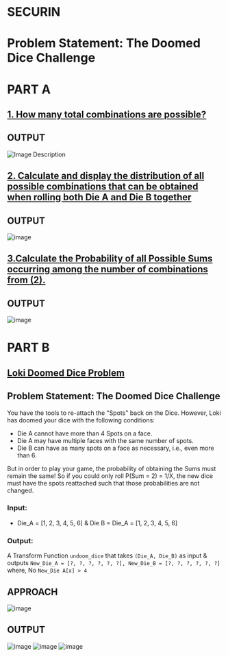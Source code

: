 # SECURIN
# Problem Statement: The Doomed Dice Challenge
# PART A
## [1. How many total combinations are possible?](https://github.com/Rallycode/Securin/blob/main/src/partA/Question1.java)
## OUTPUT
![Image Description](https://github.com/Rallycode/Securin/assets/122144615/1056c1b9-7555-4774-a079-9ab7bd1e2113)
## [2. Calculate and display the distribution of all possible combinations that can be obtained when rolling both Die A and Die B together](https://github.com/Rallycode/Securin/blob/main/src/partA/Question2.java)
## OUTPUT
![image](https://github.com/Rallycode/Securin/assets/122144615/09dfff7c-0e52-4319-8eb8-a01b8b954f4d)
## [3.Calculate the Probability of all Possible Sums occurring among the number of combinations from (2).](https://github.com/Rallycode/Securin/blob/main/src/partA/Question2.java)
## OUTPUT
![image](https://github.com/Rallycode/Securin/assets/122144615/412f8d04-1817-485b-9d5d-7965a41a6b41)
# PART B
## [Loki Doomed Dice Problem](https://github.com/Rallycode/Securin/blob/main/src/partB/Question1.java)
## Problem Statement: The Doomed Dice Challenge

You have the tools to re-attach the "Spots" back on the Dice. However, Loki has doomed your dice with the following conditions:

- Die A cannot have more than 4 Spots on a face.
- Die A may have multiple faces with the same number of spots.
- Die B can have as many spots on a face as necessary, i.e., even more than 6.

But in order to play your game, the probability of obtaining the Sums must remain the same! So if you could only roll P(Sum = 2) = 1/X, the new dice must have the spots reattached such that those probabilities are not changed.

### Input:

- Die_A = [1, 2, 3, 4, 5, 6] & Die B = Die_A = [1, 2, 3, 4, 5, 6]

### Output:

A Transform Function `undoom_dice` that takes `(Die_A, Die_B)` as input & outputs `New_Die_A = [?, ?, ?, ?, ?, ?], New_Die_B = [?, ?, ?, ?, ?, ?]` where, No `New_Die A[x] > 4`

## APPROACH
![image](https://github.com/Rallycode/Securin/assets/122144615/f2c7080f-85e7-4857-8e6d-8b1149cec7db)
## OUTPUT
![image](https://github.com/Rallycode/Securin/assets/122144615/ae11eefe-18db-46c3-83f5-bb127612a864)
![image](https://github.com/Rallycode/Securin/assets/122144615/6c8851ba-01f7-4167-9b9a-124dc495939e)
![image](https://github.com/Rallycode/Securin/assets/122144615/11a4e632-a6a7-49f7-8c30-738e4568ff05)
